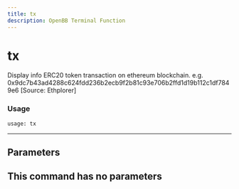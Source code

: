 ```yaml
---
title: tx
description: OpenBB Terminal Function
---
```


# tx

Display info ERC20 token transaction on ethereum blockchain. e.g. 0x9dc7b43ad4288c624fdd236b2ecb9f2b81c93e706b2ffd1d19b112c1df7849e6 [Source: Ethplorer]

### Usage 
```python
usage: tx
```
---
## Parameters

This command has no parameters
---
